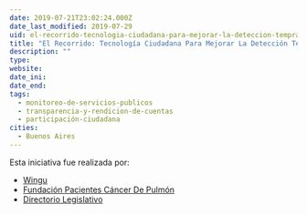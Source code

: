 ```yaml
---
date: 2019-07-21T23:02:24.000Z
date_last_modified: 2019-07-29
uid: el-recorrido-tecnologia-ciudadana-para-mejorar-la-deteccion-temprana-del-cancer-en-el-sistema-publico-de-salud
title: "El Recorrido: Tecnología Ciudadana Para Mejorar La Detección Temprana Del Cáncer En El Sistema Público De Salud."
description: ""
type: 
website: 
date_ini: 
date_end: 
tags:
  - monitoreo-de-servicios-publicos
  - transparencia-y-rendicion-de-cuentas
  - participación-ciudadana
cities: 
  - Buenos Aires
---
```


Esta iniciativa fue realizada por:

- [Wingu](/i/wingu.html)
- [Fundación Pacientes Cáncer De Pulmón](/i/fundacion-pacientes-cancer-de-pulmon.html)
- [Directorio Legislativo](/i/directorio-legislativo.html)
